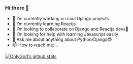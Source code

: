 ### Hi there 👋


 * 🔭 I’m currently working on cool Django projects
 * 🌱 I’m currently learning Reactjs 
 * 👯 I’m looking to collaborate on Django and Reactjs devs🎉
 * 🤔 I’m looking for help with learning Javascript easily
 * 💬 Ask me about anything about Python/Django😎
 * 📫 How to reach me: ..


[![OnlyGod's github stats](https://github-readme-stats.vercel.app/api?username=OnlynfK)](https://github.com/anuraghazra/github-readme-stats)

[1.1]: http://i.imgur.com/tXSoThF.png (twitter icon with padding)
